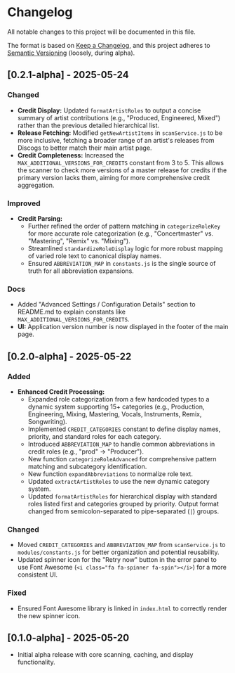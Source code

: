 # Changelog

All notable changes to this project will be documented in this file.

The format is based on [Keep a Changelog](https://keepachangelog.com/en/1.0.0/),
and this project adheres to [Semantic Versioning](https://semver.org/spec/v2.0.0.html) (loosely, during alpha).

## [0.2.1-alpha] - 2025-05-24

### Changed
- **Credit Display:** Updated `formatArtistRoles` to output a concise summary of artist contributions (e.g., "Produced, Engineered, Mixed") rather than the previous detailed hierarchical list.
- **Release Fetching:** Modified `getNewArtistItems` in `scanService.js` to be more inclusive, fetching a broader range of an artist's releases from Discogs to better match their main artist page.
- **Credit Completeness:** Increased the `MAX_ADDITIONAL_VERSIONS_FOR_CREDITS` constant from 3 to 5. This allows the scanner to check more versions of a master release for credits if the primary version lacks them, aiming for more comprehensive credit aggregation.

### Improved
- **Credit Parsing:**
  - Further refined the order of pattern matching in `categorizeRoleKey` for more accurate role categorization (e.g., "Concertmaster" vs. "Mastering", "Remix" vs. "Mixing").
  - Streamlined `standardizeRoleDisplay` logic for more robust mapping of varied role text to canonical display names.
  - Ensured `ABBREVIATION_MAP` in `constants.js` is the single source of truth for all abbreviation expansions.

### Docs
- Added "Advanced Settings / Configuration Details" section to README.md to explain constants like `MAX_ADDITIONAL_VERSIONS_FOR_CREDITS`.
- **UI:** Application version number is now displayed in the footer of the main page.

## [0.2.0-alpha] - 2025-05-22

### Added
- **Enhanced Credit Processing:**
  - Expanded role categorization from a few hardcoded types to a dynamic system supporting 15+ categories (e.g., Production, Engineering, Mixing, Mastering, Vocals, Instruments, Remix, Songwriting).
  - Implemented `CREDIT_CATEGORIES` constant to define display names, priority, and standard roles for each category.
  - Introduced `ABBREVIATION_MAP` to handle common abbreviations in credit roles (e.g., "prod" -> "Producer").
  - New function `categorizeRoleAdvanced` for comprehensive pattern matching and subcategory identification.
  - New function `expandAbbreviations` to normalize role text.
  - Updated `extractArtistRoles` to use the new dynamic category system.
  - Updated `formatArtistRoles` for hierarchical display with standard roles listed first and categories grouped by priority. Output format changed from semicolon-separated to pipe-separated (` | `) groups.

### Changed
- Moved `CREDIT_CATEGORIES` and `ABBREVIATION_MAP` from `scanService.js` to `modules/constants.js` for better organization and potential reusability.
- Updated spinner icon for the "Retry now" button in the error panel to use Font Awesome (`<i class="fa fa-spinner fa-spin"></i>`) for a more consistent UI.

### Fixed
- Ensured Font Awesome library is linked in `index.html` to correctly render the new spinner icon.

## [0.1.0-alpha] - 2025-05-20
- Initial alpha release with core scanning, caching, and display functionality.